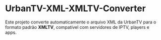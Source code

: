 # UrbanTV-XML-XMLTV-Converter
Este projeto converte automaticamente o arquivo XML da UrbanTV para o formato padrão **XMLTV**, compatível com servidores de IPTV, players e apps.
